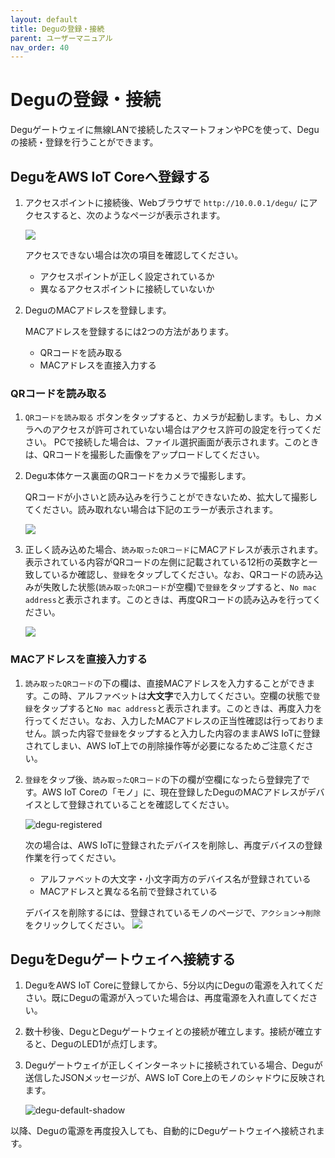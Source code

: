 ```yaml
---
layout: default
title: Deguの登録・接続
parent: ユーザーマニュアル
nav_order: 40
---
```


# Deguの登録・接続

Deguゲートウェイに無線LANで接続したスマートフォンやPCを使って、Deguの接続・登録を行うことができます。

## DeguをAWS IoT Coreへ登録する

1. アクセスポイントに接続後、Webブラウザで `http://10.0.0.1/degu/` にアクセスすると、次のようなページが表示されます。

    ![](images/degu_reg_page.jpg)

    アクセスできない場合は次の項目を確認してください。
    * アクセスポイントが正しく設定されているか
    * 異なるアクセスポイントに接続していないか

1. DeguのMACアドレスを登録します。

    MACアドレスを登録するには2つの方法があります。

    * QRコードを読み取る
    * MACアドレスを直接入力する

### QRコードを読み取る

1. `QRコードを読み取る` ボタンをタップすると、カメラが起動します。もし、カメラへのアクセスが許可されていない場合はアクセス許可の設定を行ってください。
PCで接続した場合は、ファイル選択画面が表示されます。このときは、QRコードを撮影した画像をアップロードしてください。

1. Degu本体ケース裏面のQRコードをカメラで撮影します。

    QRコードが小さいと読み込みを行うことができないため、拡大して撮影してください。読み取れない場合は下記のエラーが表示されます。

    ![](images/degu_reg_failed.jpg)

1. 正しく読み込めた場合、`読み取ったQRコード`にMACアドレスが表示されます。表示されている内容がQRコードの左側に記載されている12桁の英数字と一致しているか確認し、`登録`をタップしてください。なお、QRコードの読み込みが失敗した状態(`読み取ったQRコード`が空欄)で`登録`をタップすると、`No mac address`と表示されます。このときは、再度QRコードの読み込みを行ってください。

    ![](images/degu_reg_input.jpg)

### MACアドレスを直接入力する

1. `読み取ったQRコード`の下の欄は、直接MACアドレスを入力することができます。この時、アルファベットは**大文字**で入力してください。空欄の状態で`登録`をタップすると`No mac address`と表示されます。このときは、再度入力を行ってください。なお、入力したMACアドレスの正当性確認は行っておりません。誤った内容で`登録`をタップすると入力した内容のままAWS IoTに登録されてしまい、AWS IoT上での削除操作等が必要になるためご注意ください。

1. `登録`をタップ後、`読み取ったQRコード`の下の欄が空欄になったら登録完了です。AWS IoT Coreの「モノ」に、現在登録したDeguのMACアドレスがデバイスとして登録されていることを確認してください。

    ![degu-registered](images/degu_registered.png)

    次の場合は、AWS IoTに登録されたデバイスを削除し、再度デバイスの登録作業を行ってください。
    * アルファベットの大文字・小文字両方のデバイス名が登録されている
    * MACアドレスと異なる名前で登録されている

    デバイスを削除するには、登録されているモノのページで、`アクション`->`削除` をクリックしてください。
    ![](images/delete_thing.png)

## DeguをDeguゲートウェイへ接続する

1. DeguをAWS IoT Coreに登録してから、5分以内にDeguの電源を入れてください。既にDeguの電源が入っていた場合は、再度電源を入れ直してください。

1. 数十秒後、DeguとDeguゲートウェイとの接続が確立します。接続が確立すると、DeguのLED1が点灯します。

1. Deguゲートウェイが正しくインターネットに接続されている場合、Deguが送信したJSONメッセージが、AWS IoT Core上のモノのシャドウに反映されます。

    ![degu-default-shadow](images/degu_default_shadow.png)

以降、Deguの電源を再度投入しても、自動的にDeguゲートウェイへ接続されます。
